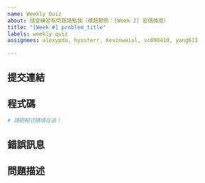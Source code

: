 ```yaml
---
name: Weekly Quiz
about: 隨堂練習有問題請點我（標題範例：[Week 2] 密碼強度）
title: "[Week #] problem_title"
labels: weekly quiz
assignees: alexypdu, hyusterr, Kevinweisl, sc090410, yang611

---
```


<!-- 我是註解符號，不會顯示在內文中，送出前請先預覽確認！ -->

## 提交連結
<!--
在批改系統上作答的同學請在下方填寫提交連結，若無則請留空。
如何取得提交連結請參閱：https://i.imgur.com/bR05nXU.png
請提供超連結而不是流水號本身！
-->


## 程式碼
<!--
請在下方填入你的程式碼並注意縮排（若有提交資訊可留空）。
請勿上傳螢幕截圖！
-->

```python
# 請把程式碼填在這！
```

## 錯誤訊息
<!-- 若有錯誤訊息請在下方提供（可截圖），若無則請留空。 -->


## 問題描述
<!-- 請在下方簡單敘述一下你的問題，並盡量附上你的解題思路。 -->
